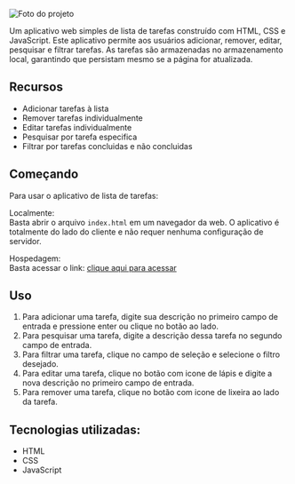 ![Foto do projeto](https://github.com/lezzin/lista_tarefas/assets/103830032/1384d7a7-fe20-41d4-8bc0-b57370e097fa)

Um aplicativo web simples de lista de tarefas construído com HTML, CSS e JavaScript. Este aplicativo permite aos usuários adicionar, remover, editar, pesquisar e filtrar tarefas. As tarefas são armazenadas no armazenamento local, garantindo que persistam mesmo se a página for atualizada.

## Recursos

- Adicionar tarefas à lista
- Remover tarefas individualmente
- Editar tarefas individualmente
- Pesquisar por tarefa especifica
- Filtrar por tarefas concluidas e não concluidas

## Começando

Para usar o aplicativo de lista de tarefas:

Localmente:<br>
Basta abrir o arquivo `index.html` em um navegador da web. O aplicativo é totalmente do lado do cliente e não requer nenhuma configuração de servidor.

Hospedagem:<br>
Basta acessar o link: [clique aqui para acessar](https://lista-tarefas-xi.vercel.app/)

## Uso

1. Para adicionar uma tarefa, digite sua descrição no primeiro campo de entrada e pressione enter ou clique no botão ao lado.
3. Para pesquisar uma tarefa, digite a descrição dessa tarefa no segundo campo de entrada.
4. Para filtrar uma tarefa, clique no campo de seleção e selecione o filtro desejado.
5. Para editar uma tarefa, clique no botão com icone de lápis e digite a nova descrição no primeiro campo de entrada.
6. Para remover uma tarefa, clique no botão com icone de lixeira ao lado da tarefa.

## Tecnologias utilizadas:

* HTML
* CSS
* JavaScript
